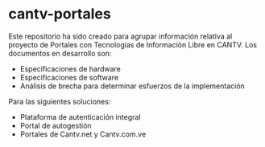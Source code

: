cantv-portales
==============

Este repositorio ha sido creado para agrupar información relativa al proyecto de Portales con Tecnologías de Información Libre en CANTV. Los documentos en desarrollo son:

- Especificaciones de hardware 
- Especificaciones de software 
- Análisis de brecha para determinar esfuerzos de la implementación

Para las siguientes soluciones:

- Plataforma de autenticación integral
- Portal de autogestión
- Portales de Cantv.net y Cantv.com.ve
